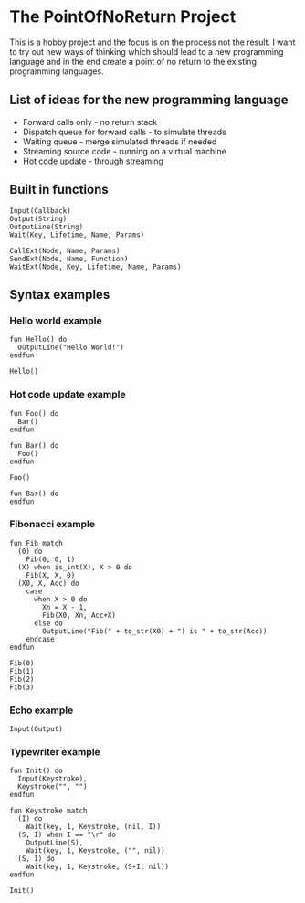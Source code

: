 # The PointOfNoReturn Project

This is a hobby project and the focus is on the process not the result. I want to try out new ways of thinking which should lead to a new programming language and in the end create a point of no return to the existing programming languages.

## List of ideas for the new programming language

* Forward calls only - no return stack
* Dispatch queue for forward calls - to simulate threads
* Waiting queue - merge simulated threads if needed
* Streaming source code - running on a virtual machine
* Hot code update - through streaming

## Built in functions
    Input(Callback)
    Output(String)
    OutputLine(String)
    Wait(Key, Lifetime, Name, Params)

    CallExt(Node, Name, Params)
    SendExt(Node, Name, Function)
    WaitExt(Node, Key, Lifetime, Name, Params)

## Syntax examples

### Hello world example
    fun Hello() do
      OutputLine("Hello World!")
    endfun

    Hello()

### Hot code update example
    fun Foo() do
      Bar()
    endfun
    
    fun Bar() do
      Foo()
    endfun

    Foo()

    fun Bar() do
    endfun 

### Fibonacci example
    fun Fib match
      (0) do
        Fib(0, 0, 1)
      (X) when is_int(X), X > 0 do
        Fib(X, X, 0)
      (X0, X, Acc) do
        case
          when X > 0 do
            Xn = X - 1,
            Fib(X0, Xn, Acc+X)
          else do
            OutputLine("Fib(" + to_str(X0) + ") is " + to_str(Acc))
        endcase
    endfun

    Fib(0)
    Fib(1)
    Fib(2)
    Fib(3)
    
### Echo example
    Input(Output)
    
### Typewriter example
    fun Init() do
      Input(Keystroke),
      Keystroke("", "")
    endfun

    fun Keystroke match
      (I) do
        Wait(key, 1, Keystroke, (nil, I))
      (S, I) when I == "\r" do
        OutputLine(S),
        Wait(key, 1, Keystroke, ("", nil))
      (S, I) do
        Wait(key, 1, Keystroke, (S+I, nil))
    endfun

    Init()

